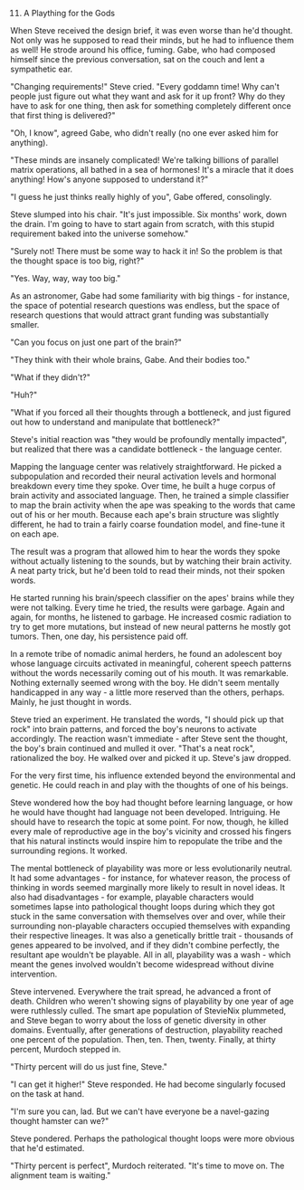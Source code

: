 11. A Plaything for the Gods

When Steve received the design brief, it was even worse than he'd thought. Not only was he supposed to read their minds, but he had to influence them as well! He strode around his office, fuming. Gabe, who had composed himself since the previous conversation, sat on the couch and lent a sympathetic ear.

"Changing requirements!" Steve cried. "Every goddamn time! Why can't people just figure out what they want and ask for it up front? Why do they have to ask for one thing, then ask for something completely different once that first thing is delivered?"

"Oh, I know", agreed Gabe, who didn't really (no one ever asked him for anything).

"These minds are insanely complicated! We're talking billions of parallel matrix operations, all bathed in a sea of hormones! It's a miracle that it does anything! How's anyone supposed to understand it?"

"I guess he just thinks really highly of you", Gabe offered, consolingly.

Steve slumped into his chair. "It's just impossible. Six months' work, down the drain. I'm going to have to start again from scratch, with this stupid requirement baked into the universe somehow."

"Surely not! There must be some way to hack it in! So the problem is that the thought space is too big, right?"

"Yes. Way, way, way too big."

As an astronomer, Gabe had some familiarity with big things - for instance, the space of potential research questions was endless, but the space of research questions that would attract grant funding was substantially smaller.

"Can you focus on just one part of the brain?"

"They think with their whole brains, Gabe. And their bodies too."

"What if they didn't?"

"Huh?"

"What if you forced all their thoughts through a bottleneck, and just figured out how to understand and manipulate that bottleneck?"

Steve's initial reaction was "they would be profoundly mentally impacted", but realized that there was a candidate bottleneck - the language center.

Mapping the language center was relatively straightforward. He picked a subpopulation and recorded their neural activation levels and hormonal breakdown every time they spoke. Over time, he built a huge corpus of brain activity and associated language. Then, he trained a simple classifier to map the brain activity when the ape was speaking to the words that came out of his or her mouth. Because each ape's brain structure was slightly different, he had to train a fairly coarse foundation model, and fine-tune it on each ape.

The result was a program that allowed him to hear the words they spoke without actually listening to the sounds, but by watching their brain activity. A neat party trick, but he'd been told to read their minds, not their spoken words.

He started running his brain/speech classifier on the apes' brains while they were not talking. Every time he tried, the results were garbage. Again and again, for months, he listened to garbage. He increased cosmic radiation to try to get more mutations, but instead of new neural patterns he mostly got tumors. Then, one day, his persistence paid off.

In a remote tribe of nomadic animal herders, he found an adolescent boy whose language circuits activated in meaningful, coherent speech patterns without the words necessarily coming out of his mouth. It was remarkable. Nothing externally seemed wrong with the boy. He didn't seem mentally handicapped in any way - a little more reserved than the others, perhaps. Mainly, he just thought in words.

Steve tried an experiment. He translated the words, "I should pick up that rock" into brain patterns, and forced the boy's neurons to activate accordingly. The reaction wasn't immediate - after Steve sent the thought, the boy's brain continued and mulled it over. "That's a neat rock", rationalized the boy. He walked over and picked it up. Steve's jaw dropped.

For the very first time, his influence extended beyond the environmental and genetic. He could reach in and play with the thoughts of one of his beings.

Steve wondered how the boy had thought before learning language, or how he would have thought had language not been developed. Intriguing. He should have to research the topic at some point. For now, though, he killed every male of reproductive age in the boy's vicinity and crossed his fingers that his natural instincts would inspire him to repopulate the tribe and the surrounding regions. It worked.

The mental bottleneck of playability was more or less evolutionarily neutral. It had some advantages - for instance, for whatever reason, the process of thinking in words seemed marginally more likely to result in novel ideas. It also had disadvantages - for example, playable characters would sometimes lapse into pathological thought loops during which they got stuck in the same conversation with themselves over and over, while their surrounding non-playable characters occupied themselves with expanding their respective lineages. It was also a genetically brittle trait - thousands of genes appeared to be involved, and if they didn't combine perfectly, the resultant ape wouldn't be playable. All in all, playability was a wash - which meant the genes involved wouldn't become widespread without divine intervention.

Steve intervened. Everywhere the trait spread, he advanced a front of death. Children who weren't showing signs of playability by one year of age were ruthlessly culled. The smart ape population of StevieNix plummeted, and Steve began to worry about the loss of genetic diversity in other domains. Eventually, after generations of destruction, playability reached one percent of the population. Then, ten. Then, twenty. Finally, at thirty percent, Murdoch stepped in.

"Thirty percent will do us just fine, Steve."

"I can get it higher!" Steve responded. He had become singularly focused on the task at hand.

"I'm sure you can, lad. But we can't have everyone be a navel-gazing thought hamster can we?"

Steve pondered. Perhaps the pathological thought loops were more obvious that he'd estimated.

"Thirty percent is perfect", Murdoch reiterated. "It's time to move on. The alignment team is waiting."
